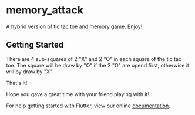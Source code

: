 # memory_attack

A hybrid version of tic tac toe and memory game.
Enjoy!

## Getting Started
There are 4 sub-squares of 2 "X" and 2 "O" in each square of the tic tac toe.
The square will be draw by "O" if the 2 "O" are opend first, otherwise it will by draw by "X"

That's it!

Hope you gave a great time with your friend playing with it!


For help getting started with Flutter, view our online
[documentation](https://flutter.io/).
